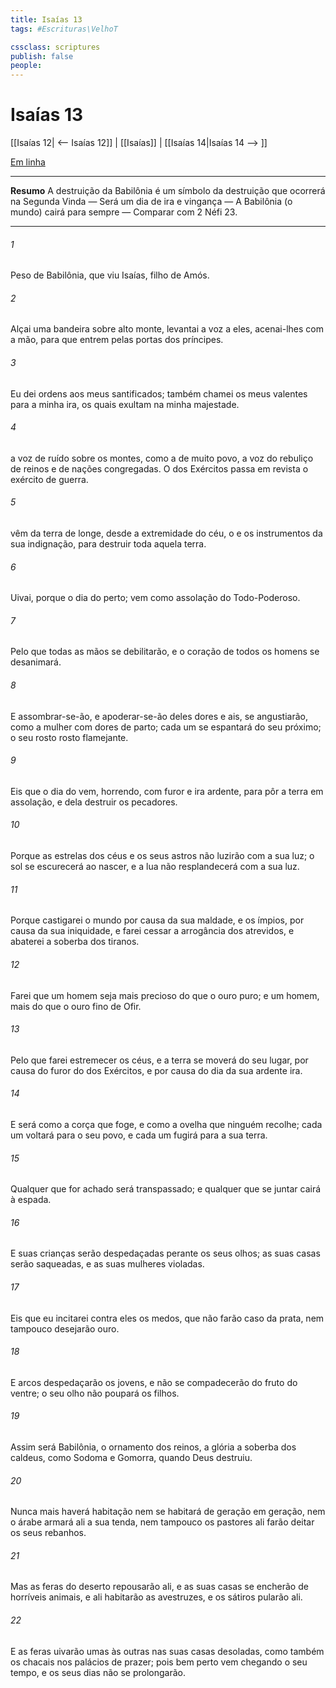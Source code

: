 ```yaml
---
title: Isaías 13
tags: #Escrituras\VelhoT

cssclass: scriptures
publish: false
people:
---
```


# Isaías 13
[[Isaías 12| <-- Isaías 12]] | [[Isaías]] | [[Isaías 14|Isaías 14 --> ]]

[Em linha](https://churchofjesuschrist.org/study/scriptures/ot/isa/13?lang=por)

---
__Resumo__
A destruição da Babilônia é um símbolo da destruição que ocorrerá na Segunda Vinda — Será um dia de ira e vingança — A Babilônia (o mundo) cairá para sempre — Comparar com 2 Néfi 23.

---
###### 1 
Peso de Babilônia, que viu Isaías, filho de Amós.

###### 2 
Alçai uma bandeira sobre  alto monte, levantai a voz a eles, acenai-lhes com a mão, para que entrem pelas portas dos príncipes.

###### 3 
Eu dei ordens aos meus santificados; também chamei os meus valentes para  a minha ira, os quais exultam na minha majestade.

###### 4 
 a voz de ruído sobre os montes, como a de muito povo, a voz do rebuliço de reinos e de nações congregadas. O  dos Exércitos passa em revista o exército de guerra.

###### 5 
 vêm da terra de longe, desde a extremidade do céu, o  e os instrumentos da sua indignação, para destruir toda aquela terra.

###### 6 
Uivai,  porque o dia do   perto;  vem como assolação do Todo-Poderoso.

###### 7 
Pelo que todas as mãos se debilitarão, e o coração de todos os homens se desanimará.

###### 8 
E assombrar-se-ão, e apoderar-se-ão deles dores e ais,  se angustiarão, como a mulher com dores de parto; cada um se espantará do seu próximo; o seu rosto  rosto flamejante.

###### 9 
Eis que o dia do  vem, horrendo, com furor e ira ardente, para pôr a terra em assolação, e dela destruir os pecadores.

###### 10 
Porque as estrelas dos céus e os seus astros não luzirão com a sua luz; o sol se escurecerá ao nascer, e a lua não resplandecerá com a sua luz.

###### 11 
Porque castigarei o mundo por causa da sua maldade, e os ímpios, por causa da sua iniquidade, e farei cessar a arrogância dos atrevidos, e abaterei a soberba dos tiranos.

###### 12 
Farei que um homem seja mais precioso do que o ouro puro; e um homem, mais do que o ouro fino de Ofir.

###### 13 
Pelo que farei estremecer os céus, e a terra se moverá do seu lugar, por causa do furor do  dos Exércitos, e por causa do dia da sua ardente ira.

###### 14 
E  será como a corça que foge, e como a ovelha que ninguém recolhe; cada um voltará para o seu povo, e cada um fugirá para a sua terra.

###### 15 
Qualquer que for achado será transpassado; e qualquer que  se juntar cairá à espada.

###### 16 
E suas crianças serão despedaçadas perante os seus olhos; as suas casas serão saqueadas, e as suas mulheres violadas.

###### 17 
Eis que eu incitarei contra eles os medos, que não farão caso da prata, nem tampouco desejarão ouro.

###### 18 
E  arcos despedaçarão os jovens, e não se compadecerão do fruto do ventre; o seu olho não poupará os filhos.

###### 19 
Assim será Babilônia, o ornamento dos reinos, a glória  a soberba dos caldeus, como Sodoma e Gomorra, quando Deus  destruiu.

###### 20 
Nunca mais haverá habitação  nem se habitará de geração em geração, nem o árabe armará ali a sua tenda, nem tampouco os pastores ali farão deitar os seus rebanhos.

###### 21 
Mas as feras do deserto repousarão ali, e as suas casas se encherão de horríveis animais, e ali habitarão as avestruzes, e os sátiros pularão ali.

###### 22 
E as feras uivarão umas às outras nas suas casas desoladas, como também os chacais nos  palácios de prazer; pois bem perto  vem chegando o seu tempo, e os seus dias não se prolongarão.

